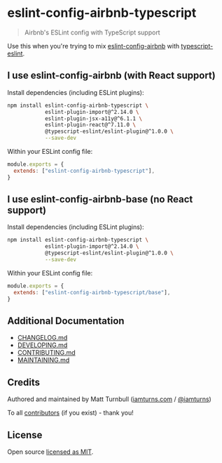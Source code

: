 # eslint-config-airbnb-typescript

> Airbnb's ESLint config with TypeScript support

Use this when you're trying to mix [eslint-config-airbnb](https://github.com/airbnb/javascript/tree/master/packages/eslint-config-airbnb) with [typescript-eslint](https://github.com/typescript-eslint/typescript-eslint).

## I use eslint-config-airbnb (with React support)

Install dependencies (including ESLint plugins):

```bash
npm install eslint-config-airbnb-typescript \
            eslint-plugin-import@^2.14.0 \
            eslint-plugin-jsx-a11y@^6.1.1 \
            eslint-plugin-react@^7.11.0 \
            @typescript-eslint/eslint-plugin@^1.0.0 \
            --save-dev
```

Within your ESLint config file:

```js
module.exports = {
  extends: ["eslint-config-airbnb-typescript"],
}
```

## I use eslint-config-airbnb-base (no React support)

Install dependencies (including ESLint plugins):

```bash
npm install eslint-config-airbnb-typescript \
            eslint-plugin-import@^2.14.0 \
            @typescript-eslint/eslint-plugin@^1.0.0 \
            --save-dev
```

Within your ESLint config file:

```js
module.exports = {
  extends: ["eslint-config-airbnb-typescript/base"],
}
```

## Additional Documentation

- [CHANGELOG.md](CHANGELOG.md)
- [DEVELOPING.md](DEVELOPING.md)
- [CONTRIBUTING.md](CONTRIBUTING.md)
- [MAINTAINING.md](MAINTAINING.md)

## Credits

Authored and maintained by Matt Turnbull ([iamturns.com](https://iamturns.com) / [@iamturns](https://twitter.com/iamturns))

To all [contributors](https://github.com/iamturns/eslint-config-airbnb-typescript/graphs/contributors) (if you exist) - thank you!

## License

Open source [licensed as MIT](https://github.com/iamturns/eslint-config-airbnb-typescript/blob/master/LICENSE).
